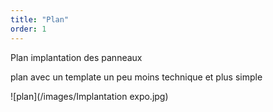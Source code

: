 ```yaml
---
title: "Plan"
order: 1
---
```

Plan implantation des panneaux


plan avec un template un peu moins technique et plus simple

![plan](/images/Implantation expo.jpg) 